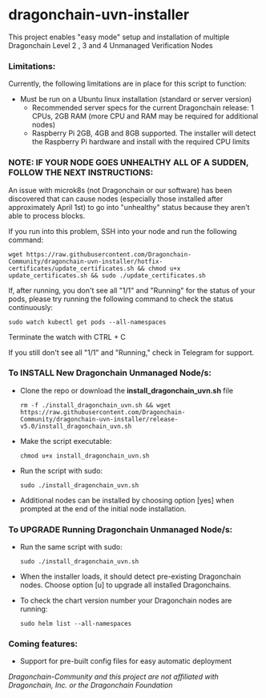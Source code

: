 # dragonchain-uvn-installer 

This project enables "easy mode" setup and installation of multiple Dragonchain Level 2 , 3 and 4 Unmanaged Verification Nodes

### Limitations:

Currently, the following limitations are in place for this script to function:
- Must be run on a Ubuntu linux installation (standard or server version)
    - Recommended server specs for the current Dragonchain release: 1 CPUs, 2GB RAM (more CPU and RAM may be required for additional nodes)
	- Raspberry Pi 2GB, 4GB and 8GB supported. The installer will detect the Raspberry Pi hardware and install with the required CPU limits

### NOTE: IF YOUR NODE GOES UNHEALTHY ALL OF A SUDDEN, FOLLOW THE NEXT INSTRUCTIONS:

An issue with microk8s (not Dragonchain or our software) has been discovered that can cause nodes (especially those installed after approximately April 1st) to go into "unhealthy" status because they aren't able to process blocks.

If you run into this problem, SSH into your node and run the following command:

```wget https://raw.githubusercontent.com/Dragonchain-Community/dragonchain-uvn-installer/hotfix-certificates/update_certificates.sh && chmod u+x update_certificates.sh && sudo ./update_certificates.sh```
    
If, after running, you don't see all "1/1" and "Running" for the status of your pods, please try running the following command to check the status continuously:

```sudo watch kubectl get pods --all-namespaces```

Terminate the watch with CTRL + C


If you still don't see all "1/1" and "Running," check in Telegram for support.


### To INSTALL New Dragonchain Unmanaged Node/s:

- Clone the repo or download the **install_dragonchain_uvn.sh** file

    ```rm -f ./install_dragonchain_uvn.sh && wget https://raw.githubusercontent.com/Dragonchain-Community/dragonchain-uvn-installer/release-v5.0/install_dragonchain_uvn.sh```


- Make the script executable:

    ```chmod u+x install_dragonchain_uvn.sh```

- Run the script with sudo:

    ```sudo ./install_dragonchain_uvn.sh```
	
- Additional nodes can be installed by choosing option [yes] when prompted at the end of the initial node installation.


### To UPGRADE Running Dragonchain Unmanaged Node/s:

- Run the same script with sudo:

    ```sudo ./install_dragonchain_uvn.sh```

- When the installer loads, it should detect pre-existing Dragonchain nodes. Choose option [u] to upgrade all installed Dragonchains.


- To check the chart version number your Dragonchain nodes are running:

	```sudo helm list --all-namespaces```


### Coming features:

- Support for pre-built config files for easy automatic deployment

*Dragonchain-Community and this project are not affiliated with Dragonchain, Inc. or the Dragonchain Foundation*
